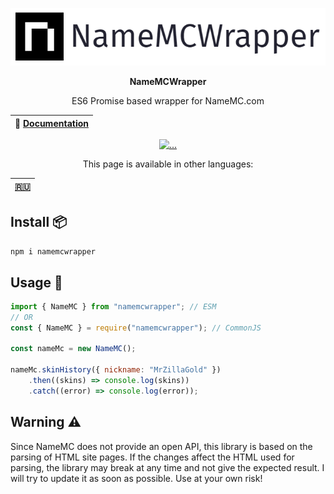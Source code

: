 <p align="center">
  <img src="https://github.com/MrZillaGold/NameMCWrapper/raw/master/docs/logo.png" alt="...">
</p>

<p align="center"><b>NameMCWrapper</b></p>
<p align="center">ES6 Promise based wrapper for NameMC.com</p>

| 📖 [Documentation](docs/DOCS.md) |
| -------------------------------- |

<p align="center">
 <a href="https://travis-ci.com/github/MrZillaGold/NameMCWrapper">
   <img src="https://api.travis-ci.com/MrZillaGold/NameMCWrapper.svg" alt="...">
 </a>
</p>

<p align="center">This page is available in other languages:</p>

| [🇷🇺](docs/README_RU.md) |
| ----------------------- |

## Install 📦
`npm i namemcwrapper`

## Usage 🔧
```js
import { NameMC } from "namemcwrapper"; // ESM
// OR
const { NameMC } = require("namemcwrapper"); // CommonJS

const nameMc = new NameMC();

nameMc.skinHistory({ nickname: "MrZillaGold" })
    .then((skins) => console.log(skins))
    .catch((error) => console.log(error));
```

## Warning ⚠
Since NameMC does not provide an open API, this library is based on the parsing of HTML site pages. If the changes affect the HTML used for parsing, the library may break at any time and not give the expected result. I will try to update it as soon as possible. Use at your own risk!

